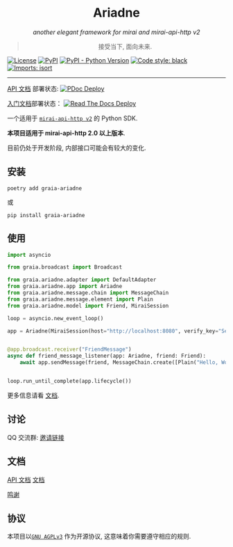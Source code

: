 <div align="center">

# Ariadne

_another elegant framework for mirai and mirai-api-http v2_

> 接受当下, 面向未来.

</div>

<p align="center">

[![License](https://img.shields.io/github/license/GraiaProject/Ariadne)](https://github.com/GraiaProject/Ariadne/blob/master/LICENSE)
[![PyPI](https://img.shields.io/pypi/v/graia-ariadne)](https://pypi.org/project/graia-ariadne)
[![PyPI - Python Version](https://img.shields.io/pypi/pyversions/graia-ariadne)](https://www.python.org/)
[![Code style: black](https://img.shields.io/badge/code%20style-black-000000.svg)](https://github.com/psf/black)
[![Imports: isort](https://img.shields.io/badge/%20imports-isort-%231674b1?labelColor=ef8336)](https://pycqa.github.io/isort/)

</p>

---

[API 文档](https://graiaproject.github.io/Ariadne/) 部署状态:
[![PDoc Deploy](https://img.shields.io/github/deployments/GraiaProject/Ariadne/github-pages)](https://graiaproject.github.io/Ariadne/)

[入门文档](https://graia.readthedocs.io/zh_CN/latest/)部署状态：
[![Read The Docs Deploy](https://readthedocs.org/projects/graia/badge/?version=latest)](https://graia.readthedocs.io/zh_CN/latest/)

一个适用于 [`mirai-api-http v2`](https://github.com/project-mirai/mirai-api-http) 的 Python SDK.

**本项目适用于 mirai-api-http 2.0 以上版本**.

目前仍处于开发阶段, 内部接口可能会有较大的变化.

## 安装

`poetry add graia-ariadne`

或

`pip install graia-ariadne`

## 使用

```python
import asyncio

from graia.broadcast import Broadcast

from graia.ariadne.adapter import DefaultAdapter
from graia.ariadne.app import Ariadne
from graia.ariadne.message.chain import MessageChain
from graia.ariadne.message.element import Plain
from graia.ariadne.model import Friend, MiraiSession

loop = asyncio.new_event_loop()

app = Ariadne(MiraiSession(host="http://localhost:8080", verify_key="ServiceVerifyKey", account=123456789)))


@app.broadcast.receiver("FriendMessage")
async def friend_message_listener(app: Ariadne, friend: Friend):
    await app.sendMessage(friend, MessageChain.create([Plain("Hello, World!")]))


loop.run_until_complete(app.lifecycle())
```

更多信息请看 [文档](https://graia.readthedocs.io/zh_CN/latest/).

## 讨论

QQ 交流群: [邀请链接](https://jq.qq.com/?_wv=1027&k=VXp6plBD)

## 文档

[API 文档](https://graiaproject.github.io/Ariadne/) [文档](https://graia.readthedocs.io/zh_CN/latest/)

[鸣谢](https://graia.readthedocs.io/zh_CN/latest/appendix/credits)

## 协议

本项目以[`GNU AGPLv3`](https://choosealicense.com/licenses/agpl-3.0/) 作为开源协议, 这意味着你需要遵守相应的规则.
